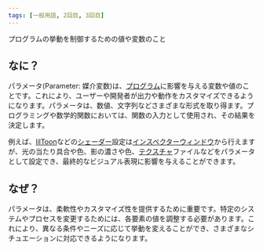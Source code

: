 ```yaml
---
tags: [一般用語, 2回目, 3回目]
---
```


プログラムの挙動を制御するための値や変数のこと

## なに？

パラメータ(Parameter: 媒介変数)は、[プログラム](/docs/索引/は行/プログラム)に影響を与える変数や値のことです。これにより、ユーザーや開発者が出力や動作をカスタマイズできるようになります。パラメータは、数値、文字列などさまざまな形式を取り得ます。プログラミングや数学的関数においては、関数の入力として使用され、その結果を決定します。

例えば、[lilToon](/docs/索引/JKL/lilToon)などの[シェーダー](/docs/索引/さ行/シェーダー)設定は[インスペクターウィンドウ](/docs/索引/GHI/Inspectorウィンドウ)から行えますが、光の当たり具合や色、影の濃さや色、[テクスチャ](/docs/索引/た行/テクスチャ)ファイルなどをパラメータとして設定でき、最終的なビジュアル表現に影響を与えることができます。

## なぜ？

パラメータは、柔軟性やカスタマイズ性を提供するために重要です。特定のシステムやプロセスを変更するためには、各要素の値を調整する必要があります。これにより、異なる条件やニーズに応じて挙動を変えることができ、さまざまなシチュエーションに対応できるようになります。

